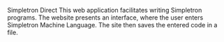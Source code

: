 Simpletron Direct
This web application facilitates writing Simpletron programs. The website presents an interface, where the user enters Simpletron Machine Language. The site then saves the entered code in a file.
